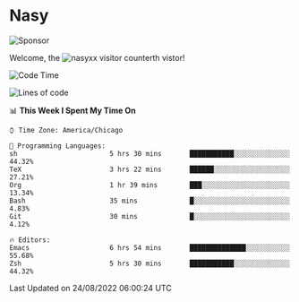 # Nasy

<!--
<p align="center">
<img height="200" src="https://github-readme-stats.vercel.app/api?username=nasyxx&count_private=true&show_icons=true&theme=dracula&include_all_commits=true"/>
<img height="200" src="https://github-readme-stats.vercel.app/api/top-langs/?username=nasyxx&theme=dracula&hide=html,jupyter+notebook&count_private=true&show_icons=true"/>
</p>

  
----------------
-->

![Sponsor](https://img.shields.io/static/v1.svg?label=Sponsor&message=%E2%9D%A4&logo=GitHub&style=flat&color=pink)
 
Welcome, the ![nasyxx visitor counter](https://count.getloli.com/get/@nasyxx?theme=rule34)th vistor!
 
<!--START_SECTION:waka-->
![Code Time](http://img.shields.io/badge/Code%20Time-2%2C567%20hrs%2051%20mins-blue)

![Lines of code](https://img.shields.io/badge/From%20Hello%20World%20I%27ve%20Written-5%20Million%20lines%20of%20code-blue)

📊 **This Week I Spent My Time On** 

```text
⌚︎ Time Zone: America/Chicago

💬 Programming Languages: 
sh                       5 hrs 30 mins       ███████████░░░░░░░░░░░░░░   44.32% 
TeX                      3 hrs 22 mins       ██████░░░░░░░░░░░░░░░░░░░   27.21% 
Org                      1 hr 39 mins        ███░░░░░░░░░░░░░░░░░░░░░░   13.34% 
Bash                     35 mins             █░░░░░░░░░░░░░░░░░░░░░░░░   4.83% 
Git                      30 mins             █░░░░░░░░░░░░░░░░░░░░░░░░   4.12%

🔥 Editors: 
Emacs                    6 hrs 54 mins       ██████████████░░░░░░░░░░░   55.68% 
Zsh                      5 hrs 30 mins       ███████████░░░░░░░░░░░░░░   44.32%

```


 Last Updated on 24/08/2022 06:00:24 UTC
<!--END_SECTION:waka-->

<!-- ![visitors](https://visitor-badge.laobi.icu/badge?page_id=nasyxx.nasyxx) -->
